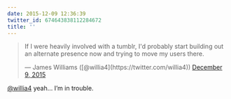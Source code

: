 ```yaml
---
date: 2015-12-09 12:36:39
twitter_id: 674643838112284672
title: ''
---
```


<blockquote class="twitter-tweet"><p lang="en" dir="ltr">If I were heavily involved with a tumblr, I&#39;d probably start building out an alternate presence now and trying to move my users there.</p>&mdash; James Williams ([@willia4](https://twitter.com/willia4)) <a href="https://twitter.com/willia4/status/674641222250688512?ref_src=twsrc%5Etfw">December 9, 2015</a></blockquote>
<script async src="https://platform.twitter.com/widgets.js" charset="utf-8"></script>

[@willia4](https://twitter.com/willia4) yeah… I’m in trouble.
